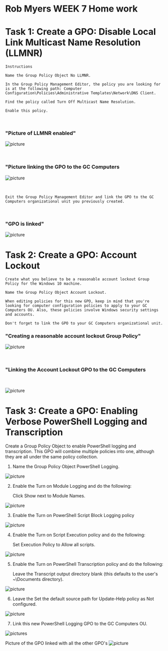 # Rob Myers WEEK 7 Home work

# Task 1: Create a GPO: Disable Local Link Multicast Name Resolution (LLMNR)
    Instructions

    Name the Group Policy Object No LLMNR.

    In the Group Policy Management Editor, the policy you are looking for is at the following path: Computer Configuration\Policies\Administrative Templates\Network\DNS Client.

    Find the policy called Turn Off Multicast Name Resolution.

    Enable this policy.

<br>

### "Picture of  LLMNR enabled" 

![picture](IMAGE/No_LLMNR.PNG)

 <br>

### "Picture linking the GPO to the GC Computers

 ![picture](IMAGE/linkLLMNR.PNG)

 <br>

    Exit the Group Policy Management Editor and link the GPO to the GC Computers organizational unit you previously created.

<br>

### "GPO is linked"

![picture](IMAGE/LLMNR_Enabled.PNG)

# Task 2: Create a GPO: Account Lockout

    Create what you believe to be a reasonable account lockout Group Policy for the Windows 10 machine.

    Name the Group Policy Object Account Lockout.

    When editing policies for this new GPO, keep in mind that you're looking for computer configuration policies to apply to your GC Computers OU. Also, these policies involve Windows security settings and accounts.

    Don't forget to link the GPO to your GC Computers organizational unit.
 

### "Creating a reasonable account lockout Group Policy"

![picture](IMAGE/account_lockout.PNG)

<br>

### "Linking the Account Lockout GPO to the GC Computers 
<br>

![picture](IMAGE/Account_lockout_Linked.PNG)

# Task 3: Create a GPO: Enabling Verbose PowerShell Logging and Transcription

Create a Group Policy Object to enable PowerShell logging and transcription. This GPO will combine multiple policies into one, although they are all under the same policy collection.


1. Name the Group Policy Object PowerShell Logging.

![picture](IMAGE/step3_GP.PNG)

2. Enable the Turn on Module Logging and do the following:


    Click Show next to Module Names.

![picture](IMAGE/step3_1.PNG)

3. Enable the Turn on PowerShell Script Block Logging policy

![picture](IMAGE/step3_2.PNG)

4. Enable the Turn on Script Execution policy and do the following:


    Set Execution Policy to Allow all scripts.

![picture](IMAGE/step3_3.PNG)

5. Enable the Turn on PowerShell Transcription policy and do the following:


    Leave the Transcript output directory blank (this defaults to the user's ~\Documents directory).

![picture](IMAGE/step3_4.PNG)

6. Leave the Set the default source path for Update-Help policy as Not configured.

![picture](IMAGE/step3_5.PNG)

7. Link this new PowerShell Logging GPO to the GC Computers OU.

![picture](IMAGE/step3_6.PNG)s


Picture of the GPO linked with all the other GPO's
![picture](IMAGE/step3_7.PNG)